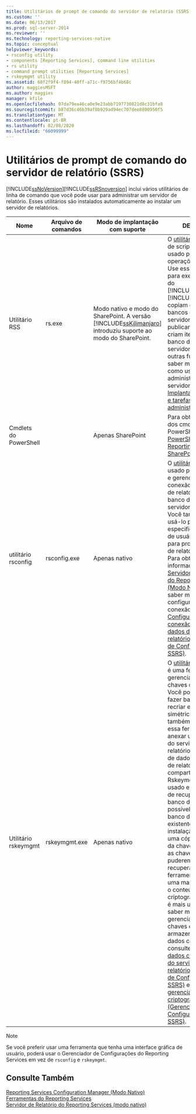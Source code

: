 ```yaml
---
title: Utilitários de prompt de comando do servidor de relatório (SSRS) | Microsoft Docs
ms.custom: ''
ms.date: 06/13/2017
ms.prod: sql-server-2014
ms.reviewer: ''
ms.technology: reporting-services-native
ms.topic: conceptual
helpviewer_keywords:
- rsconfig utility
- components [Reporting Services], command line utilities
- rs utility
- command prompt utilities [Reporting Services]
- rskeymgmt utility
ms.assetid: 68f2f9f4-f894-40ff-a71c-f9756bf4b68c
author: maggiesMSFT
ms.author: maggies
manager: kfile
ms.openlocfilehash: 07da79ea46ca0e9e23abb7197730821d8c31bfa8
ms.sourcegitcommit: b87d36c46b39af8b929ad94ec707dee8800950f5
ms.translationtype: MT
ms.contentlocale: pt-BR
ms.lasthandoff: 02/08/2020
ms.locfileid: "66099999"
---
```

# <a name="report-server-command-prompt-utilities-ssrs"></a>Utilitários de prompt de comando do servidor de relatório (SSRS)
  [!INCLUDE[ssNoVersion](../../includes/ssnoversion-md.md)][!INCLUDE[ssRSnoversion](../../includes/ssrsnoversion-md.md)] inclui vários utilitários de linha de comando que você pode usar para administrar um servidor de relatório. Esses utilitários são instalados automaticamente ao instalar um servidor de relatórios.  
  
|Nome|Arquivo de comandos|Modo de implantação com suporte|DESCRIÇÃO|  
|----------|------------------|-------------------------------|-----------------|  
|Utilitário RSS|rs.exe|Modo nativo e modo do SharePoint. A versão [!INCLUDE[ssKilimanjaro](../../includes/sskilimanjaro-md.md)] introduziu suporte ao modo do SharePoint.|O [utilitário rs](rs-exe-utility-ssrs.md) é um host de script que pode ser usado para executar operações de script. Use essa ferramenta para executar scripts do [!INCLUDE[msCoName](../../includes/msconame-md.md)][!INCLUDE[vbprvb](../../includes/vbprvb-md.md)] que copiam dados entre os bancos de dados do servidor de relatório, publicam relatórios, criam itens em um banco de dados do servidor de relatório e outras funções. Para saber mais sobre como usar scripts para administrar um servidor, consulte [Implantação de script e tarefas administrativas](script-deployment-and-administrative-tasks.md).|  
|Cmdlets do PowerShell||Apenas SharePoint|Para obter uma lista dos cmdlets do PowerShell, consulte [PowerShell cmdlets for Reporting Services SharePoint Mode](../powershell-cmdlets-for-reporting-services-sharepoint-mode.md).|  
|utilitário rsconfig|rsconfig.exe|Apenas nativo|O [utilitário rsconfig](rsconfig-utility-ssrs.md) é usado para configurar e gerenciar uma conexão de servidor de relatório com o banco de dados do servidor de relatório. Você também pode usá-lo para especificar uma conta de usuário a ser usada para processamento de relatório autônomo. Para obter mais informações, consulte [Servidor de relatório do Reporting Services &#40;Modo Nativo&#41;](../report-server/reporting-services-report-server-native-mode.md). Para saber mais sobre a configuração de conexão, consulte [Configurar uma conexão de banco de dados do servidor de relatório &#40;Gerenciador de Configurações do SSRS&#41;](../../sql-server/install/configure-a-report-server-database-connection-ssrs-configuration-manager.md).|  
|Utilitário rskeymgmt|rskeymgmt.exe|Apenas nativo|O [utilitário rskeymgmt](rskeymgmt-utility-ssrs.md) é uma ferramenta de gerenciamento de chaves de criptografia. Você pode usá-lo para fazer backup, aplicar, recriar e excluir chaves simétricas. Você também pode usar essa ferramenta para anexar uma instância do servidor de relatório a um banco de dados do servidor de relatório compartilhado. Rskeymgmt pode ser usado em operações de recuperação de banco de dados. É possível reutilizar um banco de dados existente em uma nova instalação aplicando uma cópia de backup da chave simétrica. Se as chaves não puderem ser recuperadas, essa ferramenta fornecerá uma maneira de excluir o conteúdo criptografado que não é mais usado. Para saber mais sobre o gerenciamento de chaves e o armazenamento de dados confidenciais, consulte [Armazenar dados criptografados do servidor de relatório &#40;Gerenciador de Configurações do SSRS&#41;](../install-windows/ssrs-encryption-keys-store-encrypted-report-server-data.md) e [Configurar e gerenciar chaves de criptografia &#40;Gerenciador de Configurações do SSRS&#41;](../install-windows/ssrs-encryption-keys-manage-encryption-keys.md).|  
  
> [!NOTE]  
>  Se você preferir usar uma ferramenta que tenha uma interface gráfica de usuário, poderá usar o Gerenciador de Configurações do Reporting Services em vez de `rsconfig` e `rskeymgmt`.  
  
## <a name="see-also"></a>Consulte Também  
 [Reporting Services Configuration Manager &#40;Modo Nativo&#41;](../../sql-server/install/reporting-services-configuration-manager-native-mode.md)   
 [Ferramentas do Reporting Services](reporting-services-tools.md)   
 [Servidor de Relatório do Reporting Services &#40;modo nativo&#41;](../report-server/reporting-services-report-server-native-mode.md)  
  
  
